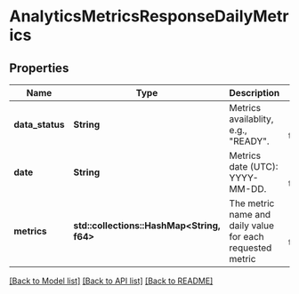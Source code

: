 # AnalyticsMetricsResponseDailyMetrics

## Properties
Name | Type | Description | Notes
------------ | ------------- | ------------- | -------------
**data_status** | **String** | Metrics availablity, e.g., \"READY\". | [optional] [default to None]
**date** | **String** | Metrics date (UTC): YYYY-MM-DD. | [optional] [default to None]
**metrics** | **std::collections::HashMap<String, f64>** | The metric name and daily value for each requested metric | [optional] [default to None]

[[Back to Model list]](../README.md#documentation-for-models) [[Back to API list]](../README.md#documentation-for-api-endpoints) [[Back to README]](../README.md)


